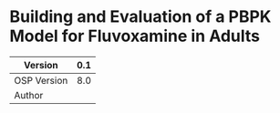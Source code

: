 # Building and Evaluation of a PBPK Model for Fluvoxamine in Adults



| Version     | 0.1  |
| ----------- | ---- |
| OSP Version | 8.0  |
| Author      |      |

